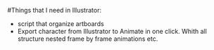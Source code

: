 #Things that I need in Illustrator:
* script that organize artboards
* Export character from Illustrator to Animate in one click. Whith all structure nested frame by frame animations etc.
